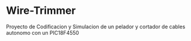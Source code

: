 # Wire-Trimmer
Proyecto de Codificacion y Simulacion de un pelador y cortador de cables autonomo con un PIC18F4550
